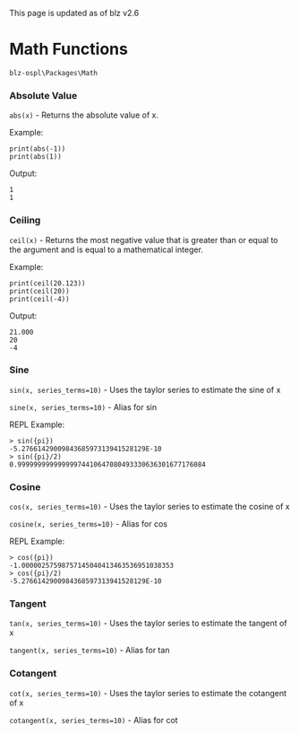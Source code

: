 This page is updated as of blz v2.6

# Math Functions
`blz-ospl\Packages\Math`

### Absolute Value
`abs(x)` - Returns the absolute value of x.

Example:
```
print(abs(-1))
print(abs(1))
```
Output:
```
1
1
```

### Ceiling
`ceil(x)` - Returns the most negative value that is greater than or equal to the argument and is equal to a mathematical integer.

Example:
```
print(ceil(20.123))
print(ceil(20))
print(ceil(-4))
```
Output:
```
21.000
20
-4
```

### Sine
`sin(x, series_terms=10)` - Uses the taylor series to estimate the sine of x

`sine(x, series_terms=10)` - Alias for sin

REPL Example:
```
> sin({pi})
-5.2766142900984368597313941528129E-10
> sin({pi}/2)
0.99999999999999974410647080493330636301677176084
```

### Cosine
`cos(x, series_terms=10)` - Uses the taylor series to estimate the cosine of x

`cosine(x, series_terms=10)` - Alias for cos

REPL Example:
```
> cos({pi})
-1.00000257598757145040413463536951038353
> cos({pi}/2)
-5.2766142900984368597313941528129E-10
```

### Tangent
`tan(x, series_terms=10)` - Uses the taylor series to estimate the tangent of x

`tangent(x, series_terms=10)` - Alias for tan

### Cotangent
`cot(x, series_terms=10)` - Uses the taylor series to estimate the cotangent of x

`cotangent(x, series_terms=10)` - Alias for cot